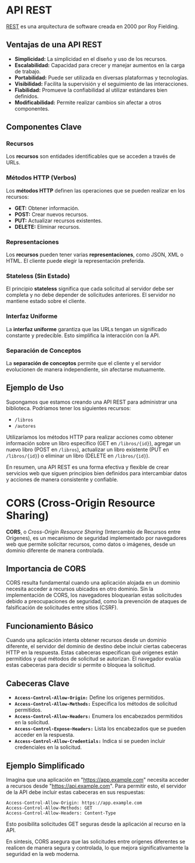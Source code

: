 # API REST
[REST](https://en.wikipedia.org/wiki/Representational_state_transfer) es una arquitectura de software creada en 2000 por Roy Fielding.

## Ventajas de una API REST
- **Simplicidad:** La simplicidad en el diseño y uso de los recursos.
- **Escalabilidad:** Capacidad para crecer y manejar aumentos en la carga de trabajo.
- **Portabilidad:** Puede ser utilizada en diversas plataformas y tecnologías.
- **Visibilidad:** Facilita la supervisión y el seguimiento de las interacciones.
- **Fiabilidad:** Promueve la confiabilidad al utilizar estándares bien definidos.
- **Modificabilidad:** Permite realizar cambios sin afectar a otros componentes.

## Componentes Clave
### Recursos
Los **recursos** son entidades identificables que se acceden a través de URLs.

### Métodos HTTP (Verbos)
Los **métodos HTTP** definen las operaciones que se pueden realizar en los recursos:
- **GET:** Obtener información.
- **POST:** Crear nuevos recursos.
- **PUT:** Actualizar recursos existentes.
- **DELETE:** Eliminar recursos.

### Representaciones
Los **recursos** pueden tener varias **representaciones**, como JSON, XML o HTML. El cliente puede elegir la representación preferida.

### Stateless (Sin Estado)
El principio **stateless** significa que cada solicitud al servidor debe ser completa y no debe depender de solicitudes anteriores. El servidor no mantiene estado sobre el cliente.

### Interfaz Uniforme
La **interfaz uniforme** garantiza que las URLs tengan un significado constante y predecible. Esto simplifica la interacción con la API.

### Separación de Conceptos
La **separación de conceptos** permite que el cliente y el servidor evolucionen de manera independiente, sin afectarse mutuamente.

## Ejemplo de Uso
Supongamos que estamos creando una API REST para administrar una biblioteca. Podríamos tener los siguientes recursos:
- `/libros`
- `/autores`

Utilizaríamos los métodos HTTP para realizar acciones como obtener información sobre un libro específico (GET en `/libros/{id}`), agregar un nuevo libro (POST en `/libros`), actualizar un libro existente (PUT en `/libros/{id}`) o eliminar un libro (DELETE en `/libros/{id}`).

En resumen, una API REST es una forma efectiva y flexible de crear servicios web que siguen principios bien definidos para intercambiar datos y acciones de manera consistente y confiable.

# CORS (Cross-Origin Resource Sharing)

**CORS**, o *Cross-Origin Resource Sharing* (Intercambio de Recursos entre Orígenes), es un mecanismo de seguridad implementado por navegadores web que permite solicitar recursos, como datos o imágenes, desde un dominio diferente de manera controlada.

## Importancia de CORS
CORS resulta fundamental cuando una aplicación alojada en un dominio necesita acceder a recursos ubicados en otro dominio. Sin la implementación de CORS, los navegadores bloquearían estas solicitudes debido a preocupaciones de seguridad, como la prevención de ataques de falsificación de solicitudes entre sitios (CSRF).

## Funcionamiento Básico
Cuando una aplicación intenta obtener recursos desde un dominio diferente, el servidor del dominio de destino debe incluir ciertas cabeceras HTTP en la respuesta. Estas cabeceras especifican qué orígenes están permitidos y qué métodos de solicitud se autorizan. El navegador evalúa estas cabeceras para decidir si permite o bloquea la solicitud.

## Cabeceras Clave
- **`Access-Control-Allow-Origin:`** Define los orígenes permitidos.
- **`Access-Control-Allow-Methods:`** Especifica los métodos de solicitud permitidos.
- **`Access-Control-Allow-Headers:`** Enumera los encabezados permitidos en la solicitud.
- **`Access-Control-Expose-Headers:`** Lista los encabezados que se pueden acceder en la respuesta.
- **`Access-Control-Allow-Credentials:`** Indica si se pueden incluir credenciales en la solicitud.

## Ejemplo Simplificado
Imagina que una aplicación en "https://app.example.com" necesita acceder a recursos desde "https://api.example.com". Para permitir esto, el servidor de la API debe incluir estas cabeceras en sus respuestas:

```
Access-Control-Allow-Origin: https://app.example.com
Access-Control-Allow-Methods: GET
Access-Control-Allow-Headers: Content-Type
```
Esto posibilita solicitudes GET seguras desde la aplicación al recurso en la API.

En síntesis, CORS asegura que las solicitudes entre orígenes diferentes se realicen de manera segura y controlada, lo que mejora significativamente la seguridad en la web moderna.